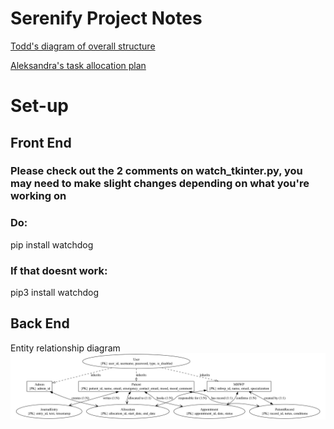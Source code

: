 # Serenify Project Notes

[Todd's diagram of overall structure](https://lucid.app/lucidspark/0daace95-f237-4da9-b69d-43f0215e82d1/edit?invitationId=inv_7aa9b477-44f2-47d7-93aa-e2f762b3ea6f&page=0_0#)

[Aleksandra's task allocation plan](task_allocation.pdf)

# Set-up
## Front End
<!-- tkinter is a standalone library within Python so does not require terminal commands -->
### Please check out the 2 comments on watch_tkinter.py, you may need to make slight changes depending on what you're working on


<!-- Download watchdog so that you have an automatically live preview to show you how your work looks for the user on the frontend. -->

### Do:
<p>pip install watchdog</p>

### If that doesnt work:
<p>pip3 install watchdog</p> 

## Back End
Entity relationship diagram
![ER diagram](ERdiagram/serenify_erd.png)